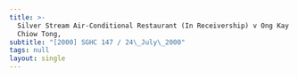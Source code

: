 ```yaml
---
title: >-
  Silver Stream Air-Conditional Restaurant (In Receivership) v Ong Kay Eng (Ng
  Chiow Tong,
subtitle: "[2000] SGHC 147 / 24\_July\_2000"
tags: null
layout: single
---
```


